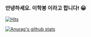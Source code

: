### 안녕하세요. 이학봉 이라고 합니다! 😀

[![Hits](https://hits.seeyoufarm.com/api/count/incr/badge.svg?url=https%3A%2F%2Fgithub.com%2FK2Panbong)](https://hits.seeyoufarm.com) 

[![Anurag's github stats](https://github-readme-stats.vercel.app/api?username=2Panbong&show_icons=true&theme=dracula)](https://github.com/anuraghazra/github-readme-stats)
